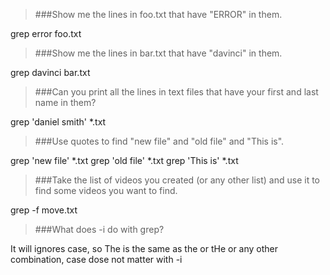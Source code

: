>###Show me the lines in foo.txt that have "ERROR" in them.

grep error foo.txt

>###Show me the lines in bar.txt that have "davinci" in them.

grep davinci bar.txt

>###Can you print all the lines in text files that have your first and last name in them?

grep 'daniel smith' *.txt

>###Use quotes to find "new file" and "old file" and "This is".

grep 'new file' *.txt
grep 'old file' *.txt
grep 'This is' *.txt

>###Take the list of videos you created (or any other list) and use it to find some videos you want to find.

grep -f move.txt 

>###What does -i do with grep?

It will ignores case, so The is the same as the or tHe or any other combination, case dose not matter with -i
